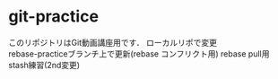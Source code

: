 # git-practiceこのリポジトリはGit動画講座用です．ローカルリポで変更  rebase-practiceブランチ上で更新(rebase コンフリクト用)rebase pull用stash練習(2nd変更)